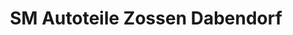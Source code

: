 ---
title: "SM Autoteile Zossen Dabendorf"
url: /zossen/sm-autoteile-zossen-dabendorf/
shop: Autoteile
---